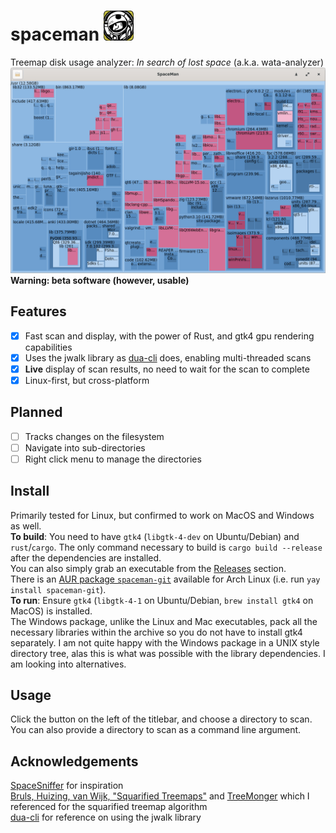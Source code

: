 # spaceman <img src="spaceman.png" width="48"/>
Treemap disk usage analyzer: *In search of lost space* (a.k.a. wata-analyzer)  
![Screenshot](screenshot.png?raw=true)
**Warning: beta software (however, usable)**
## Features
- [X] Fast scan and display, with the power of Rust, and gtk4 gpu rendering capabilities
- [X] Uses the jwalk library as [dua-cli](https://github.com/Byron/dua-cli/) does, enabling multi-threaded scans
- [x] **Live** display of scan results, no need to wait for the scan to complete
- [x] Linux-first, but cross-platform
## Planned
- [ ] Tracks changes on the filesystem
- [ ] Navigate into sub-directories
- [ ] Right click menu to manage the directories
## Install
Primarily tested for Linux, but confirmed to work on MacOS and Windows as well.  
**To build**: You need to have `gtk4` (`libgtk-4-dev` on Ubuntu/Debian) and `rust`/`cargo`. The only command necessary to build is `cargo build --release` after the dependencies are installed.  
You can also simply grab an executable from the [Releases](https://github.com/salihgerdan/spaceman/releases) section.  
There is an [AUR package `spaceman-git`](https://aur.archlinux.org/packages/spaceman-git) available for Arch Linux (i.e. run `yay install spaceman-git`).  
**To run**: Ensure `gtk4` (`libgtk-4-1` on Ubuntu/Debian, `brew install gtk4` on MacOS) is installed.  
The Windows package, unlike the Linux and Mac executables, pack all the necessary libraries within the archive so you do not have to install gtk4 separately. I am not quite happy with the Windows package in a UNIX style directory tree, alas this is what was possible with the library dependencies. I am looking into alternatives.  
## Usage
Click the button on the left of the titlebar, and choose a directory to scan. You can also provide a directory to scan as a command line argument.
## Acknowledgements
[SpaceSniffer](http://www.uderzo.it/main_products/space_sniffer/) for inspiration  
[Bruls, Huizing, van Wijk, "Squarified Treemaps"](https://www.win.tue.nl/~vanwijk/stm.pdf) and [TreeMonger](https://github.com/alanbernstein/treemonger) which I referenced for the squarified treemap algorithm  
[dua-cli](https://github.com/Byron/dua-cli/) for reference on using the jwalk library  

